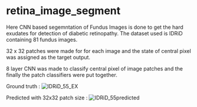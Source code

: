 # retina_image_segment

Here CNN based segemntation of Fundus Images is done to get the hard exudates for detection of diabetic retinopathy. The dataset used is IDRiD containing 81 fundus images.

32 x 32 patches were made for for each image and the state of central pixel was assigned as the target output.


8 layer CNN was made to classify central pixel of image patches and the finally the patch classifiers were put together.

Ground truth :
![IDRiD_55_EX](https://user-images.githubusercontent.com/32814143/85129505-d93cf500-b250-11ea-8773-fe66e55a1428.png)

Predicted with 32x32 patch size :
![IDRiD_55predicted](https://user-images.githubusercontent.com/32814143/85037023-75f48980-b1a2-11ea-9a7e-fd193a4c7dac.png)


